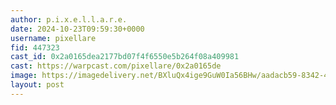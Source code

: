 ```yaml
---
author: p.i.x.e.l.l.a.r.e.
date: 2024-10-23T09:59:30+0000
username: pixellare
fid: 447323
cast_id: 0x2a0165dea2177bd07f4f6550e5b264f08a409981
cast: https://warpcast.com/pixellare/0x2a0165de
image: https://imagedelivery.net/BXluQx4ige9GuW0Ia56BHw/aadacb59-8342-482b-61ca-ded8b743dd00/original
layout: post
---
```

  

<img src='https://imagedelivery.net/BXluQx4ige9GuW0Ia56BHw/aadacb59-8342-482b-61ca-ded8b743dd00/original' alt='' referrerpolicy='no-referrer'/>